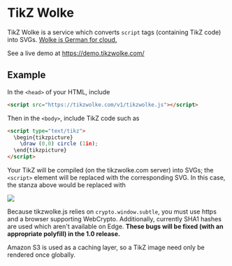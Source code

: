 # TikZ Wolke

TikZ Wolke is a service which converts `script` tags (containing TikZ
code) into SVGs.  [Wolke is German for cloud.](https://en.wiktionary.org/wiki/Wolke)

See a live demo at https://demo.tikzwolke.com/

## Example

In the `<head>` of your HTML, include 
```html
<script src="https://tikzwolke.com/v1/tikzwolke.js"></script>
```
Then in the `<body>`, include TikZ code such as
```html
<script type="text/tikz">
  \begin{tikzpicture}
    \draw (0,0) circle (1in);
  \end{tikzpicture}
</script>
```

Your TikZ will be compiled (on the tikzwolke.com server) into SVGs;
the `<script>` element will be replaced with the corresponding SVG.
In this case, the stanza above would be replaced with

<img src="http://images.tikzwolke.com/sha1/dc40db944d1e8f4ab868502fddf6b026710056af">

Because tikzwolke.js relies on `crypto.window.subtle`, you must use
https and a browser supporting WebCrypto.  Additionally, currently
SHA1 hashes are used which aren't available on Edge.  <b>These bugs
will be fixed (with an appropriate polyfill) in the 1.0 release.</b>

Amazon S3 is used as a caching layer, so a TikZ image need only be
rendered once globally.
